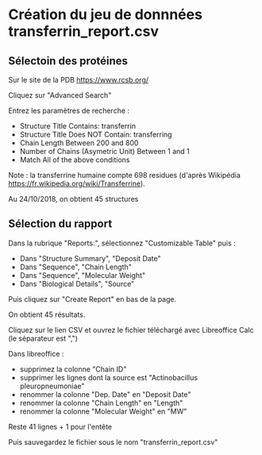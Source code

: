 # Création du jeu de donnnées transferrin_report.csv

## Sélectoin des protéines

Sur le site de la PDB <https://www.rcsb.org/>

Cliquez sur "Advanced Search"

Entrez les paramètres de recherche :

- Structure Title Contains: transferrin
- Structure Title Does NOT Contain: transferring
- Chain Length Between 200 and 800
- Number of Chains (Asymetric Unit) Between 1 and 1
- Match All of the above conditions

Note : la transferrine humaine compte 698 residues (d'après Wikipédia https://fr.wikipedia.org/wiki/Transferrine). 

Au 24/10/2018, on obtient 45 structures

## Sélection du rapport 

Dans la rubrique "Reports:", sélectionnez "Customizable Table" puis :

- Dans "Structure Summary", "Deposit Date"
- Dans "Sequence", "Chain Length"
- Dans "Sequence", "Molecular Weight"
- Dans "Biological Details", "Source"

Puis cliquez sur "Create Report" en bas de la page.

On obtient 45 résultats.

Cliquez sur le lien CSV et ouvrez le fichier téléchargé avec Libreoffice Calc (le séparateur est ",")

Dans libreoffice :

- supprimez la colonne "Chain ID"
- supprimer les lignes dont la source est "Actinobacillus pleuropneumoniae"
- renommer la colonne "Dep. Date" en "Deposit Date"
- renommer la colonne "Chain Length" en "Length"
- renommer la colonne "Molecular Weight" en "MW"

Reste 41 lignes + 1 pour l'entête

Puis sauvegardez le fichier sous le nom "transferrin_report.csv"





